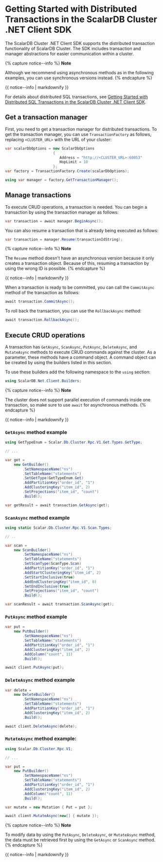 # Getting Started with Distributed Transactions in the ScalarDB Cluster .NET Client SDK

The ScalarDB Cluster .NET Client SDK supports the distributed transaction functionality of ScalarDB Cluster. The SDK includes transaction and manager abstractions for easier communication within a cluster.

{% capture notice--info %}
**Note**

Although we recommend using asynchronous methods as in the following examples, you can use synchronous versions instead.
{% endcapture %}

<div class="notice--info">{{ notice--info | markdownify }}</div>

For details about distributed SQL transactions, see [Getting Started with Distributed SQL Transactions in the ScalarDB Cluster .NET Client SDK](getting-started-with-distributed-sql-transactions.md).

## Get a transaction manager

First, you need to get a transaction manager for distributed transactions. To get the transaction manager, you can use `TransactionFactory` as follows, replacing `<CLUSTER_URL>` with the URL of your cluster:

```c#
var scalarDbOptions = new ScalarDbOptions
                      {
                         Address = "http://<CLUSTER_URL>:60053"
                         HopLimit = 10
                      };
var factory = TransactionFactory.Create(scalarDbOptions);

using var manager = factory.GetTransactionManager();
```

## Manage transactions

To execute CRUD operations, a transaction is needed. You can begin a transaction by using the transaction manager as follows:

```c#
var transaction = await manager.BeginAsync();
```

You can also resume a transaction that is already being executed as follows:

```c#
var transaction = manager.Resume(transactionIdString);
```

{% capture notice--info %}
**Note**

The `Resume` method doesn't have an asynchronous version because it only creates a transaction object. Because of this, resuming a transaction by using the wrong ID is possible.
{% endcapture %}

<div class="notice--info">{{ notice--info | markdownify }}</div>

When a transaction is ready to be committed, you can call the `CommitAsync` method of the transaction as follows:

```c#
await transaction.CommitAsync();
```

To roll back the transaction, you can use the `RollbackAsync` method:

```c#
await transaction.RollbackAsync();
```

## Execute CRUD operations

A transaction has `GetAsync`, `ScanAsync`, `PutAsync`, `DeleteAsync`, and `MutateAsync` methods to execute CRUD commands against the cluster. As a parameter, these methods have a command object. A command object can be created by using the builders listed in this section.

To use these builders add the following namespace to the `using` section:

```c#
using ScalarDB.Net.Client.Builders;
```

{% capture notice--info %}
**Note**

The cluster does not support parallel execution of commands inside one transaction, so make sure to use `await` for asynchronous methods.
{% endcapture %}

<div class="notice--info">{{ notice--info | markdownify }}</div>

### `GetAsync` method example

```c#
using GetTypeEnum = Scalar.Db.Cluster.Rpc.V1.Get.Types.GetType;

// ...

var get =
    new GetBuilder()
        .SetNamespaceName("ns")
        .SetTableName("statements")
        .SetGetType(GetTypeEnum.Get)
        .AddPartitionKey("order_id", "1")
        .AddClusteringKey("item_id", 2)
        .SetProjections("item_id", "count")
        .Build();

var getResult = await transaction.GetAsync(get);
```

### `ScanAsync` method example

```c#
using static Scalar.Db.Cluster.Rpc.V1.Scan.Types;

// ..

var scan =
    new ScanBuilder()
        .SetNamespaceName("ns")
        .SetTableName("statements")
        .SetScanType(ScanType.Scan)
        .AddPartitionKey("order_id", "1")
        .AddStartClusteringKey("item_id", 2)
        .SetStartInclusive(true)
        .AddEndClusteringKey("item_id", 8)
        .SetEndInclusive(true)
        .SetProjections("item_id", "count")
        .Build();

var scanResult = await transaction.ScanAsync(get);
```

### `PutAsync` method example

```c#
var put =
    new PutBuilder()
        .SetNamespaceName("ns")
        .SetTableName("statements")
        .AddPartitionKey("order_id", "1")
        .AddClusteringKey("item_id", 2)
        .AddColumn("count", 11)
        .Build();

await client.PutAsync(put);
```

### `DeleteAsync` method example

```c#
var delete =
    new DeleteBuilder()
        .SetNamespaceName("ns")
        .SetTableName("statements")
        .AddPartitionKey("order_id", "1")
        .AddClusteringKey("item_id", 2)
        .Build();

await client.DeleteAsync(delete);
```

### `MutateAsync` method example:

```c#
using Scalar.Db.Cluster.Rpc.V1;

// ...

var put =
    new PutBuilder()
        .SetNamespaceName("ns")
        .SetTableName("statements")
        .AddPartitionKey("order_id", "1")
        .AddClusteringKey("item_id", 2)
        .AddColumn("count", 11)
        .Build();

var mutate = new Mutation { Put = put };

await client.MutateAsync(new[] { mutate });
```

{% capture notice--info %}
**Note**

To modify data by using the `PutAsync`, `DeleteAsync`, or `MutateAsync` method, the data must be retrieved first by using the `GetAsync` or `ScanAsync` method.
{% endcapture %}

<div class="notice--info">{{ notice--info | markdownify }}</div>
